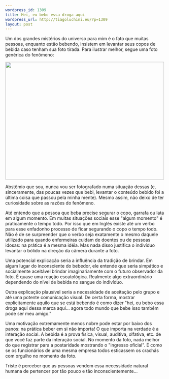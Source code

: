 ```yaml
--- 
wordpress_id: 1309
title: Hei, eu bebo essa droga aqui
wordpress_url: http://tiagoluchini.eu/?p=1309
layout: post
---
```

Um dos grandes mistérios do universo para mim é o fato que muitas pessoas, enquanto estão bebendo, insistem em levantar seus copos de bebida caso tenham sua foto tirada. Para ilustrar melhor, segue uma foto genérica do fenômeno:

<img class="alignnone size-full wp-image-1310" title="millenium-16" src="http://tiagoluchini.eu/wp-content/uploads/2009/03/millenium-16.jpg" alt="" width="500" height="370" />

Abstêmio que sou, nunca vou ser fotografado numa situação dessas (e, sinceramente, das poucas vezes que bebi, levantar o conteúdo bebido foi a última coisa que passou pela minha mente). Mesmo assim, não deixo de ter curiosidade sobre as razões do fenômeno.

Até entendo que a pessoa que beba precise segurar o copo, garrafa ou lata em algum momento. Em muitas situações sociais esse "algum momento" é praticamente o tempo todo. Por isso que em Inglês existe até um verbo para esse enfadonho processo de ficar segurando o copo o tempo todo. Não é de se surpreender que o verbo seja exatamente o mesmo daquele utilizado para quando enfermeiras cuidam de doentes ou de pessoas idosas: na prática é a mesma idéia. Mas nada disso justifica o indivíduo levantar o bólido na direção da câmera durante a foto.

Uma potencial explicação seria a influência da tradição de brindar. Em algum lugar do inconsciente do bebedor, ele entende que seria simpático e socialmente aceitável brindar imaginariamente com o futuro observador da foto. É quase uma reação escatológica. Realmente algo extraordinário dependendo do nível de bebida no sangue do indivíduo.

Outra explicação plausível seria a necessidade de aceitação pelo grupo e até uma potente comunicação visual. De certa forma, mostrar explicitamente aquilo que se está bebendo é como dizer "hei, eu bebo essa droga aqui dessa marca aqui... agora todo mundo que bebe isso também pode ser meu amigo."

Uma motivação extremamente menos nobre pode estar por baixo dos panos: na prática beber em si não importa! O que importa na verdade é a interação social. A bebida é a prova física, visual, auditiva, olfativa, etc. de que você faz parte da interação social. No momento da foto, nada melhor do que registrar para a postaridade mostrando o "ingresso oficial". É como se os funcionários de uma mesma empresa todos esticassem os crachás com orgulho no momento da foto.

Triste é perceber que as pessoas vendem essa necessidade natural humana de pertencer por tão pouco e tão inconscientemente...
